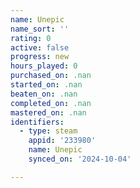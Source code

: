 ```yaml
---
name: Unepic
name_sort: ''
rating: 0
active: false
progress: new
hours_played: 0
purchased_on: .nan
started_on: .nan
beaten_on: .nan
completed_on: .nan
mastered_on: .nan
identifiers:
  - type: steam
    appid: '233980'
    name: Unepic
    synced_on: '2024-10-04'

---
```

